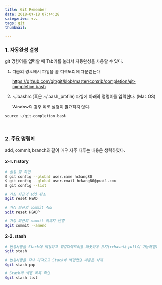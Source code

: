 ```yaml
---
title: Git Remember
date: 2018-09-18 07:44:28
categories: etc
tags: git
thumbnail:

---
```


### 1. 자동완성 설정

git 명령어를 입력할 때 Tab키를 눌러서 자동완성을 사용할 수 있다.

1. 다음의 경로에서 파일을 홈 디렉토리에 다운받는다

   https://github.com/git/git/blob/master/contrib/completion/git-completion.bash

2. ~/.bashrc (혹은 ~/.bash_profile) 파일에 아래의 명령어를 입력한다. (Mac OS)

   Window의 경우 따로 설정이 필요하지 않다.

```basic
source ~/git-completion.bash
```

<br>

### 2. 주요 명령어

add, commit, branch와 같이 매우 자주 다루는 내용은 생략하였다.

#### 2-1. history

```bash
# 설정 및 확인
$ git config --global user.name hckang80
$ git config --global user.email hckang80@gmail.com
$ git config --list

# 가장 최근의 add 취소
$git reset HEAD

# 가장 최근의 commit 취소
$git reset HEAD^

# 가장 최근의 commit 메세지 변경
$git commit --amend
```

#### 2-2. stash

```bash
# 변경사항을 Stack에 백업하고 워킹디렉토리를 깨끗하게 유지(rebase나 pull이 가능해짐)
$git stash

# 변경사항을 다시 가져오고 Stack에 백업했던 내용은 삭제 
$git stash pop

# Stack의 백업 목록 확인
$git stash list
```